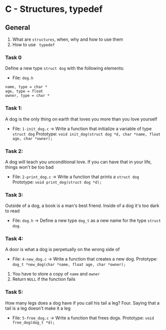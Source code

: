 # C - Structures, typedef

## General
  1. What are `structures`, when, why and how to use them
  2. How to use ` typedef`

### Task 0
  Define a new type `struct dog` with the following elements:
  * File: `dog.h`
  ```
  name, type = char * 
  age, type = float
  owner, type = char *
  ```

### Task 1: 
 A dog is the only thing on earth that loves you more than you love yourself
 * File: `1-init_dog.c`
 -> Write a function that initialize a variable of type `struct dog`
 Prototype: `void init_dog(struct dog *d, char *name, float age, char *owner);`
 
### Task  2:

 A dog will teach you unconditional love. If you can have that in your life, things won't be too bad
* File: `2-print_dog.c`
-> Write a function that prints a `struct dog`
Prototype: `void print_dog(struct dog *d);`

### Task 3:
 Outside of a dog, a book is a man's best friend. Inside of a dog it's too dark to read
 * File: `dog.h`
 -> Define a new type `dog_t` as a new name for the type `struct dog`.
 
### Task 4:
 A door is what a dog is perpetually on the wrong side of
* File: `4-new_dog.c`
  -> Write a function that creates a new dog.
  Prototype: `dog_t *new_dog(char *name, float age, char *owner);`

1. You have to store a copy of `name` and `owner`
2. Return `NULL` if the function fails


### Task 5:
 How many legs does a dog have if you call his tail a leg? Four. Saying that a tail is a leg doesn't make it a leg
 
* File: `5-free_dog.c`
-> Write a function that frees dogs.
Prototype: `void free_dog(dog_t *d);`

